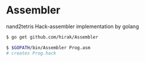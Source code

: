 Assembler
=========

nand2tetris Hack-assembler implementation by golang

```bash
$ go get github.com/hirak/Assembler

$ $GOPATH/bin/Assembler Prog.asm
# creates Prog.hack
```
